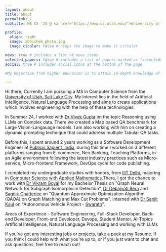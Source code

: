 ```yaml
---
layout: about
title: about
permalink: /
subtitle: MS CS '25 @ <a href="https://www.cs.utah.edu/">University of Utah</a> | Actively looking for full time opportunity

profile:
  align: right
  image: abhishek_photo.jpg
  image_cicular: false # crops the image to make it circular

news: true # includes a list of news items
selected_papers: false # includes a list of papers marked as "selected={true}"
social: true # includes social icons at the bottom of the page

#My Objective from higher education is to attain in-depth knowledge of Systems, cover wide topics in Artificial Intelligence, again getting accustomed to mathematical reasoning, logics and strengthen my coding/programming skills.

---
```


Hi there, Currently I am pursuing a MS in Computer Science from the [University of Utah, Salt Lake City](https://www.utah.edu/). My Interest lies in the field of Artificial Intelligence, Natural Language Processing and aims to create applications which involves engineering with the help of these technologies.

In Summer 24, I worked with [Dr Vivek Gupta](https://vgupta123.github.io/) on the topic Reasoning using LLMs on Complex data. There we created a Map based QA benchmark for Large Vision-Langauage models. I am also working with him on creating a dynamic prompting technique that could address multiple Tabular QA tasks.

Before this, I spent around 2 years working as a Software Development Engineer at [Publicis Sapient, India](https://www.publicissapient.com/), during this time I worked on 3 different platforms ranging from E-commerce, Neo Banking, Teaching Platforms, in an Agile environment following the latest industry practices such as Micro-service, Micro-frontend Framework, DevOps cycle for code publishing.

I completed my undergraduate studies with honors, from [IIIT Delhi](https://www.iiitd.ac.in/), majoring in [Computer Science with Applied Mathematics](https://www.iiitd.ac.in/academics/btech).There, I got the chance to work with [Dr Vikram Goyal](http://faculty.iiitd.ac.in/~vikram/) for my Bachelor Thesis on "Graph Neural Network for Subgraph Isomorphism Detection", [Dr Debajyoti Bera](http://faculty.iiitd.ac.in/~dbera/) and [Sagnik Chatterjee](http://chatsagnik.com/) on "Quantum Approximate Optimization Algorithm (QAOA) on Graph Matching and Max Cut Problems". Interned with [Dr Sanjit Kaul](https://sites.google.com/view/sanjitkkaul/) on "Autonomous Vehicle Project - [Swarath](https://sites.google.com/view/sanjitkkaul/sponsored-projects?authuser=0#h.p_JujlhcndA8LM)".

Areas of Experience - Software Engineering, Full-Stack Developer, Back-end Developer, Front-end Developer, Devops, Student Mentor, AI-Topics Artificial Intelligence, Natural Language Processing and working with LLMs

If you've got any interesting jobs or projects, take a peek at my Resume. If you think I could help with what you're up to, or if you just want to chat and ask questions, feel free to reach out!
